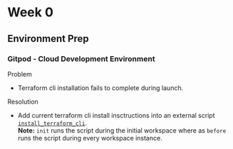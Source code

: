 # Week 0

## Environment Prep
### Gitpod - Cloud Development Environment
Problem
- Terraform cli installation fails to complete during launch.

Resolution
- Add current terraform cli install insctructions into an external script [`install_terraform_cli`](/bin/install_terraform_cli).   
**Note:** `init` runs the script during the initial workspace where as  `before` runs the script during every workspace instance.
